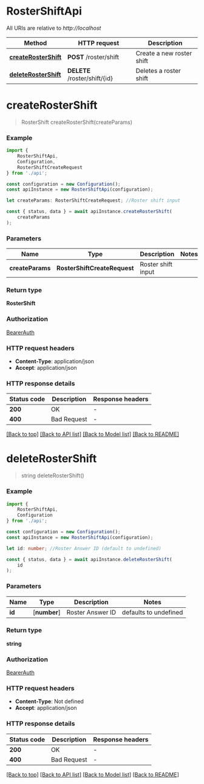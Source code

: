 # RosterShiftApi

All URIs are relative to *http://localhost*

|Method | HTTP request | Description|
|------------- | ------------- | -------------|
|[**createRosterShift**](#createrostershift) | **POST** /roster/shift | Create a new roster shift|
|[**deleteRosterShift**](#deleterostershift) | **DELETE** /roster/shift/{id} | Deletes a roster shift|

# **createRosterShift**
> RosterShift createRosterShift(createParams)


### Example

```typescript
import {
    RosterShiftApi,
    Configuration,
    RosterShiftCreateRequest
} from './api';

const configuration = new Configuration();
const apiInstance = new RosterShiftApi(configuration);

let createParams: RosterShiftCreateRequest; //Roster shift input

const { status, data } = await apiInstance.createRosterShift(
    createParams
);
```

### Parameters

|Name | Type | Description  | Notes|
|------------- | ------------- | ------------- | -------------|
| **createParams** | **RosterShiftCreateRequest**| Roster shift input | |


### Return type

**RosterShift**

### Authorization

[BearerAuth](../README.md#BearerAuth)

### HTTP request headers

 - **Content-Type**: application/json
 - **Accept**: application/json


### HTTP response details
| Status code | Description | Response headers |
|-------------|-------------|------------------|
|**200** | OK |  -  |
|**400** | Bad Request |  -  |

[[Back to top]](#) [[Back to API list]](../README.md#documentation-for-api-endpoints) [[Back to Model list]](../README.md#documentation-for-models) [[Back to README]](../README.md)

# **deleteRosterShift**
> string deleteRosterShift()


### Example

```typescript
import {
    RosterShiftApi,
    Configuration
} from './api';

const configuration = new Configuration();
const apiInstance = new RosterShiftApi(configuration);

let id: number; //Roster Answer ID (default to undefined)

const { status, data } = await apiInstance.deleteRosterShift(
    id
);
```

### Parameters

|Name | Type | Description  | Notes|
|------------- | ------------- | ------------- | -------------|
| **id** | [**number**] | Roster Answer ID | defaults to undefined|


### Return type

**string**

### Authorization

[BearerAuth](../README.md#BearerAuth)

### HTTP request headers

 - **Content-Type**: Not defined
 - **Accept**: application/json


### HTTP response details
| Status code | Description | Response headers |
|-------------|-------------|------------------|
|**200** | OK |  -  |
|**400** | Bad Request |  -  |

[[Back to top]](#) [[Back to API list]](../README.md#documentation-for-api-endpoints) [[Back to Model list]](../README.md#documentation-for-models) [[Back to README]](../README.md)

